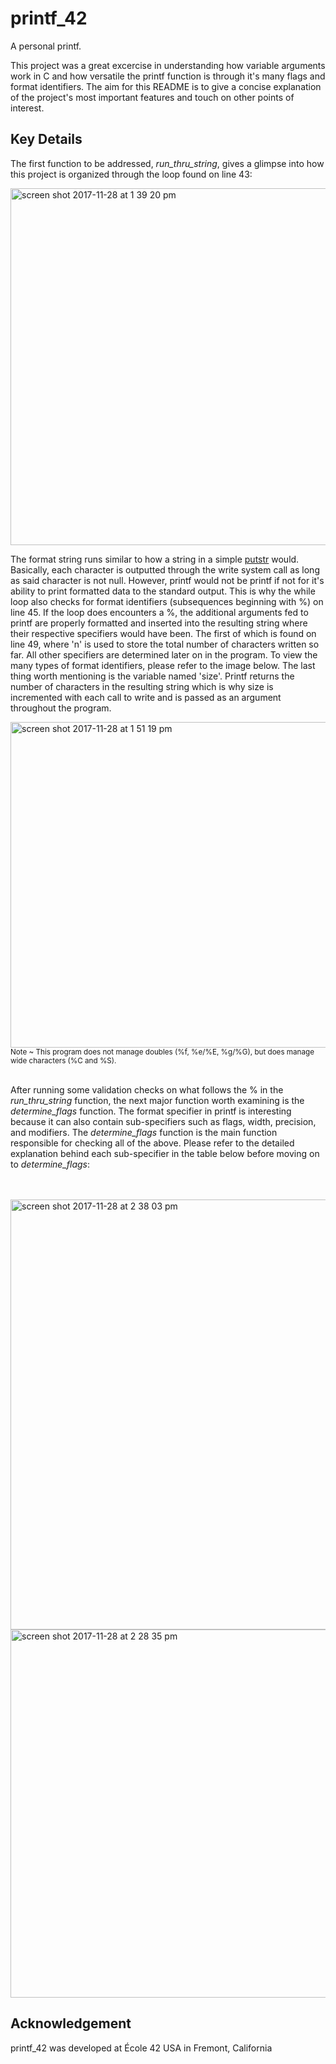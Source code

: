 # printf_42
A personal printf. 

This project was a great excercise in understanding how variable arguments work in C and how versatile the printf function is through it's many flags and format identifiers. The aim for this README is to give a concise explanation of the project's most important features and touch on other points of interest.
## Key Details

 The first function to be addressed, *run_thru_string*, gives a glimpse into how this project is organized through the loop found on line 43:

<img width="571" alt="screen shot 2017-11-28 at 1 39 20 pm" src="https://user-images.githubusercontent.com/13093517/33345618-c7973602-d441-11e7-870f-262381000e8a.png">

The format string runs similar to how a string in a simple <a href="https://github.com/keenanromain/printf_42/blob/master/src/libft/ft_putstr.c">putstr</a> would. Basically, each character is outputted through the write system call as long as said character is not null. However, printf would not be printf if not for it's ability to print formatted data to the standard output. This is why the while loop also checks for format identifiers (subsequences beginning with %) on line 45. If the loop does encounters a %, the additional arguments fed to printf are properly formatted and inserted into the resulting string where their respective specifiers would have been. The first of which is found on line 49, where 'n' is used to store the total number of characters written so far. All other specifiers are determined later on in the program. To view the many types of format identifiers, please refer to the image below. The last thing worth mentioning is the variable named 'size'. Printf returns the number of characters in the resulting string which is why size is incremented with each call to write and is passed as an argument throughout the program.  

<img width="521" alt="screen shot 2017-11-28 at 1 51 19 pm" src="https://user-images.githubusercontent.com/13093517/33346066-40ed8bb8-d443-11e7-8f9c-c36b3c6529e7.png">
<sub>Note ~ This program does not manage doubles (%f, %e/%E, %g/%G), but does manage wide characters (%C and %S).</sub>
<br /><br />

After running some validation checks on what follows the % in the *run_thru_string* function, the next major function worth examining is the *determine_flags* function. The format specifier in printf is interesting because it can also contain sub-specifiers such as flags, width, precision, and modifiers. The *determine_flags* function is the main function responsible for checking all of the above. Please refer to the detailed explanation behind each sub-specifier in the table below before moving on to *determine_flags*:

<br /><br />
<img width="688" alt="screen shot 2017-11-28 at 2 38 03 pm" src="https://user-images.githubusercontent.com/13093517/33348087-cde68852-d449-11e7-8a8a-9c05dcf79f45.png">
<img width="589" alt="screen shot 2017-11-28 at 2 28 35 pm" src="https://user-images.githubusercontent.com/13093517/33348499-79aee53e-d44b-11e7-9635-c570a7aa399c.png">



## Acknowledgement

printf_42 was developed at École 42 USA in Fremont, California
